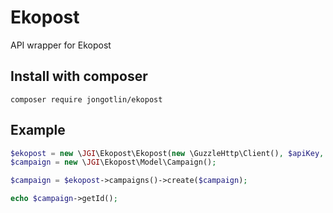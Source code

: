 # Ekopost
API wrapper for Ekopost

## Install with composer
`composer require jongotlin/ekopost`


## Example
```php
$ekopost = new \JGI\Ekopost\Ekopost(new \GuzzleHttp\Client(), $apiKey, false);
$campaign = new \JGI\Ekopost\Model\Campaign();

$campaign = $ekopost->campaigns()->create($campaign);

echo $campaign->getId();

```
